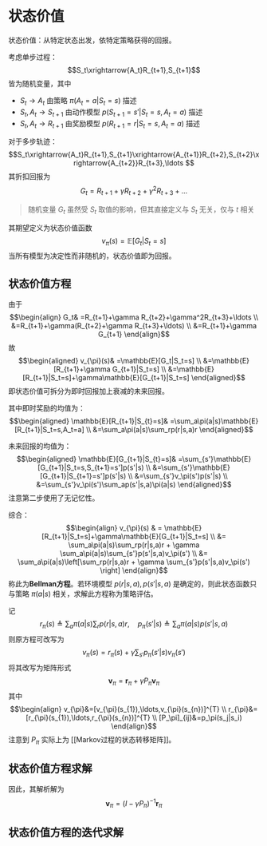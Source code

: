 # 状态价值

状态价值：从特定状态出发，依特定策略获得的回报。

考虑单步过程：
$$S_t\xrightarrow{A_t}R_{t+1},S_{t+1}$$ 皆为随机变量，其中
+ $S_t \to A_t$ 由策略 $\pi(A_t=a|S_t=s)$ 描述
+ $S_t,A_t \to S_{t+1}$ 由动作模型 $p(S_{t+1}=s'|S_t=s,A_t=a)$ 描述
+ $S_t,A_t \to R_{t+1}$ 由奖励模型 $p(R_{t+1}=r|S_t=s,A_t=a)$ 描述

对于多步轨迹：
$$S_t\xrightarrow{A_t}R_{t+1},S_{t+1}\xrightarrow{A_{t+1}}R_{t+2},S_{t+2}\xrightarrow{A_{t+2}}R_{t+3},\ldots $$
其折扣回报为
$$G_t=R_{t+1}+\gamma R_{t+2}+\gamma^2R_{t+3}+\ldots $$ 
>随机变量 $G_t$ 虽然受 $S_t$ 取值的影响，但其直接定义与 $S_t$ 无关，仅与 $t$ 相关

其期望定义为状态价值函数
$$ v_\pi(s)=\mathbb{E}[G_t|S_t=s]$$
当所有模型为决定性而非随机的，状态价值即为回报。


## 状态价值方程

由于
$$\begin{align}
G_t& =R_{t+1}+\gamma R_{t+2}+\gamma^2R_{t+3}+\ldots \\
&=R_{t+1}+\gamma(R_{t+2}+\gamma R_{t+3}+\ldots) \\
&=R_{t+1}+\gamma G_{t+1}
\end{align}$$
故
$$\begin{aligned}
v_{\pi}(s)& =\mathbb{E}[G_t|S_t=s] \\
&=\mathbb{E}[R_{t+1}+\gamma G_{t+1}|S_t=s] \\
&=\mathbb{E}[R_{t+1}|S_t=s]+\gamma\mathbb{E}[G_{t+1}|S_t=s]
\end{aligned}$$
即状态价值可拆分为即时回报加上衰减的未来回报。



其中即时奖励的均值为：
$$\begin{aligned}
\mathbb{E}[R_{t+1}|S_{t}=s]& =\sum_a\pi(a|s)\mathbb{E}[R_{t+1}|S_t=s,A_t=a] \\
&=\sum_a\pi(a|s)\sum_rp(r|s,a)r
\end{aligned}$$

未来回报的均值为：
$$\begin{aligned}
\mathbb{E}[G_{t+1}|S_{t}=s]& =\sum_{s'}\mathbb{E}[G_{t+1}|S_t=s,S_{t+1}=s']p(s'|s) \\
&=\sum_{s'}\mathbb{E}[G_{t+1}|S_{t+1}=s']p(s'|s) \\
&=\sum_{s'}v_\pi(s')p(s'|s) \\
&=\sum_{s'}v_\pi(s')\sum_ap(s'|s,a)\pi(a|s)
\end{aligned}$$
注意第二步使用了无记忆性。

综合：
$$\begin{align}
v_{\pi}(s) & = \mathbb{E}[R_{t+1}|S_t=s]+\gamma\mathbb{E}[G_{t+1}|S_t=s] \\
&= \sum_a\pi(a|s)\sum_rp(r|s,a)r + \gamma \sum_a\pi(a|s)\sum_{s'}p(s'|s,a)v_\pi(s') \\
&= \sum_a\pi(a|s)\left[\sum_rp(r|s,a)r + \gamma \sum_{s'}p(s'|s,a)v_\pi(s') \right]
\end{align}$$
称此为**Bellman方程**。若环境模型 $p(r|s,a),p(s'|s,a)$ 是确定的，则此状态函数只与策略 $\pi(a|s)$ 相关，求解此方程称为策略评估。

记
$$r_\pi(s)\triangleq\sum_a\pi(a|s)\sum_rp(r|s,a)r,\quad p_\pi(s'|s)\triangleq\sum_a\pi(a|s)p(s'|s,a)$$
则原方程可改写为
$$v_\pi(s)=r_\pi(s)+\gamma\sum_{s'}p_\pi(s'|s)v_\pi(s')$$
将其改写为矩阵形式
$$ \mathbf{v}_{\pi}=\mathbf{r}_{\pi}+\gamma P_{\pi}\mathbf{v}_{\pi} $$
其中
$$\begin{align}
v_{\pi}&=[v_{\pi}(s_{1}),\ldots,v_{\pi}(s_{n})]^{T} \\
r_{\pi}&=[r_{\pi}(s_{1}),\ldots,r_{\pi}(s_{n})]^{T} \\
[P_\pi]_{ij}&=p_\pi(s_j|s_i)
\end{align}$$
注意到 $P_{\pi}$ 实际上为 [[Markov过程的状态转移矩阵]]。

## 状态价值方程求解



因此，其解析解为
$$  \mathbf{v}_{\pi}=(I-\gamma P_{\pi})^{-1}\mathbf{r}_{\pi} $$
## 状态价值方程的迭代求解

